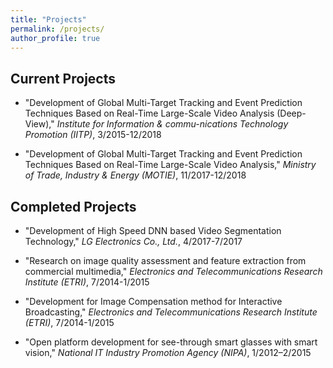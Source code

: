 ```yaml
---
title: "Projects"
permalink: /projects/
author_profile: true
---
```


## Current Projects
* "Development of Global Multi-Target Tracking and Event Prediction Techniques Based on Real-Time Large-Scale Video Analysis (Deep-View)," _Institute for Information & commu-nications Technology Promotion (IITP)_, 3/2015-12/2018

* "Development of Global Multi-Target Tracking and Event Prediction Techniques Based on Real-Time Large-Scale Video Analysis," _Ministry of Trade, Industry & Energy (MOTIE)_, 11/2017-12/2018

## Completed Projects
* "Development of High Speed DNN based Video Segmentation Technology," _LG Electronics Co., Ltd._, 4/2017-7/2017

* "Research on image quality assessment and feature extraction from commercial multimedia," _Electronics and Telecommunications Research Institute (ETRI)_, 7/2014-1/2015

* "Development for Image Compensation method for Interactive Broadcasting," _Electronics and Telecommunications Research Institute (ETRI)_, 7/2014-1/2015

* "Open platform development for see-through smart glasses with smart vision," _National IT Industry Promotion Agency (NIPA)_, 1/2012–2/2015
